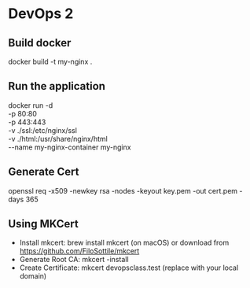 # DevOps 2

## Build docker
docker build -t my-nginx .

## Run the application
docker run -d \
  -p 80:80 \
  -p 443:443 \
  -v ./ssl:/etc/nginx/ssl \
  -v ./html:/usr/share/nginx/html \
  --name my-nginx-container my-nginx

## Generate Cert
openssl req -x509 -newkey rsa -nodes -keyout key.pem -out cert.pem -days 365

## Using MKCert
- Install mkcert: brew install mkcert (on macOS) or download from https://github.com/FiloSottile/mkcert
- Generate Root CA: mkcert -install
- Create Certificate: mkcert devopsclass.test (replace with your local domain)
